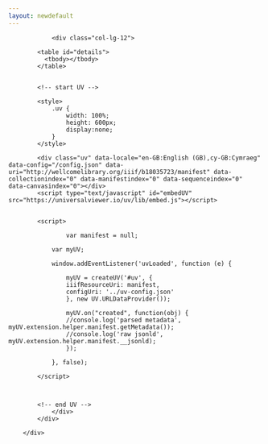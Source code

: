 ```yaml
---
layout: newdefault
---
```




<style>
label {
width: 120px;
display: inline-block;
font-weight: bold;
}
</style>







<section id="portfolio" class="bg-light-gray">
        <div class="container">
            <div class="row">
 
                <div class="col-lg-12">
                    
			<table id="details">
			  <tbody></tbody>
			</table>
			
			
			<!-- start UV -->

			<style>
				.uv {
				    width: 100%;
				    height: 600px;
				    display:none;
				}
			</style>

			<div class="uv" data-locale="en-GB:English (GB),cy-GB:Cymraeg" data-config="/config.json" data-uri="http://wellcomelibrary.org/iiif/b18035723/manifest" data-collectionindex="0" data-manifestindex="0" data-sequenceindex="0" data-canvasindex="0"></div>
			<script type="text/javascript" id="embedUV" src="https://universalviewer.io/uv/lib/embed.js"></script>


			<script>
			    
			        var manifest = null;
			    
				var myUV;

				window.addEventListener('uvLoaded', function (e) {

				    myUV = createUV('#uv', {
					iiifResourceUri: manifest,
					configUri: '../uv-config.json'
				    }, new UV.URLDataProvider());

				    myUV.on("created", function(obj) {
					//console.log('parsed metadata', myUV.extension.helper.manifest.getMetadata());
					//console.log('raw jsonld', myUV.extension.helper.manifest.__jsonld);
				    });

				}, false);

			</script>



			<!-- end UV -->
                </div>
            </div>

        </div>
</section>




<script>

var colophons = {{ site.data.colophons | jsonify }};

function getParameterByName(name, url = window.location.href) {
    name = name.replace(/[\[\]]/g, '\\$&');
    var regex = new RegExp('[?&]' + name + '(=([^&#]*)|&|#|$)'),
        results = regex.exec(url);
    if (!results) return null;
    if (!results[2]) return '';
    return decodeURIComponent(results[2].replace(/\+/g, ' '));
}

function displayData(row) {

    jQuery('.title').text(row.MS);
    jQuery('tbody').empty();

    jQuery.each(row, function(i,v){
      if(i=="Link") { v = "<a href='"+v+"' target='_blank'>"+v+"</a>"; }

      if(i=="IIIF_Manifest" && v.includes('http')) { 
         manifest = v;
       }
      var row = "<tr><td class='details-label'>"+i+"</td><td class='details-value'>"+v+"</td></tr>";
      jQuery('tbody').append(row);
    })
}


function displayUV(){

}


var id = getParameterByName('id');

for(var x=0;x<=(colophons.length)-1;x++) {
  if(colophons[x].ID == id)  { 
  
   displayData(colophons[x]);
   
   if(manifest!=null) { 
     var viewer = jQuery('.uv');
     viewer.attr('data-uri', manifest);
     viewer.show();
   }

  }
}
</script>





